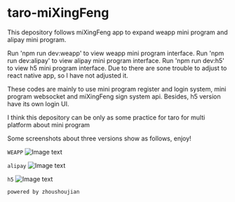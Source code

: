 # taro-miXingFeng

This depository follows miXingFeng app to expand weapp mini program and alipay mini program.

Run 'npm run dev:weapp' to view weapp mini program interface.
Run 'npm run dev:alipay' to view alipay mini program interface.
Run 'npm run dev:h5' to view h5 mini program interface.
Due to there are sone trouble to adjust to react native app, so I have not adjusted it.

These codes are mainly to use mini program register and login system, mini program websocket and miXingFeng sign system api. Besides, h5 version have its own login UI.

I think this depository can be only as some practice for taro for multi platform about mini program

Some screenshots about three versions show as follows, enjoy!

```WEAPP```
![Image text](https://raw.githubusercontent.com/zhoushoujian/taro/master/weapp.jpg)



```alipay```
![Image text](https://raw.githubusercontent.com/zhoushoujian/taro/master/alipay.jpg)



```h5```
![Image text](https://raw.githubusercontent.com/zhoushoujian/taro/master/h5.jpg)


```powered by zhoushoujian```

